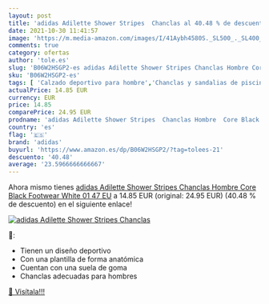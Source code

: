 ```yaml
---
layout: post
title: 'adidas Adilette Shower Stripes  Chanclas al 40.48 % de descuento'
date: 2021-10-30 11:41:57
image: 'https://m.media-amazon.com/images/I/41Aybh4580S._SL500_._SL400_.jpg'
comments: true
category: ofertas
author: 'tole.es'
slug: 'B06W2HSGP2-es adidas Adilette Shower Stripes Chanclas Hombre Core Black...'
sku: 'B06W2HSGP2-es'
tags: [ 'Calzado deportivo para hombre','Chanclas y sandalias de piscina para hombre','Zapatillas y calzado deportivo para hombre','Zapatos','Zapatos para hombre','Zapatos y complementos','adidas','chanclas', ]
actualPrice: 14.85 EUR
currency: EUR
price: 14.85
comparePrice: 24.95 EUR
prodname: 'adidas Adilette Shower Stripes  Chanclas Hombre  Core Black Footwear White 01  47 EU'
country: 'es'
flag: '🇪🇸'
brand: 'adidas'
buyurl: 'https://www.amazon.es/dp/B06W2HSGP2/?tag=tolees-21'
descuento: '40.48'
average: '23.5966666666667'
---
```


Ahora mismo tienes [adidas Adilette Shower Stripes  Chanclas Hombre  Core Black Footwear White 01  47 EU](https://www.amazon.es/dp/B06W2HSGP2/?tag=tolees-21) a 14.85 EUR (original: 24.95 EUR) (40.48 %  de descuento) en el siguiente enlace!

[![adidas Adilette Shower Stripes  Chanclas](https://m.media-amazon.com/images/I/41Aybh4580S._SL500_._SL400_.jpg)](https://www.amazon.es/dp/B06W2HSGP2/?tag=tolees-21)

🔎:

- Tienen un diseño deportivo
- Con una plantilla de forma anatómica
- Cuentan con una suela de goma
- Chanclas adecuadas para hombres

[🛒 Visítala!!!](https://www.amazon.es/dp/B06W2HSGP2/?tag=tolees-21)
